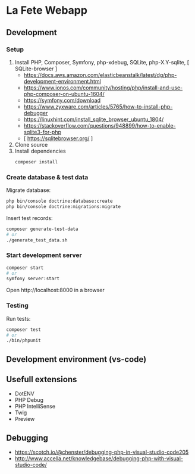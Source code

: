 # La Fete Webapp

## Development

### Setup

1. Install PHP, Composer, Symfony, php-xdebug, SQLite, php-X.Y-sqlite, [ SQLite-browser ]
	* https://docs.aws.amazon.com/elasticbeanstalk/latest/dg/php-development-environment.html
	* https://www.ionos.com/community/hosting/php/install-and-use-php-composer-on-ubuntu-1604/
	* https://symfony.com/download
	* https://www.zyxware.com/articles/5765/how-to-install-php-debugger
	* https://linuxhint.com/install_sqlite_browser_ubuntu_1804/
	* https://stackoverflow.com/questions/948899/how-to-enable-sqlite3-for-php
	* [ https://sqlitebrowser.org/ ]
2. Clone source
3. Install dependencies
	```bash
	composer install
	```


### Create database & test data

Migrate database:
```bash
php bin/console doctrine:database:create
php bin/console doctrine:migrations:migrate
```
Insert test records:
```bash
composer generate-test-data
# or
./generate_test_data.sh
```


### Start development server

```bash
composer start
# or
symfony server:start
```
Open http://localhost:8000 in a browser


### Testing

Run tests:
```bash
composer test
# or
./bin/phpunit
```


## Development environment (vs-code)

## Usefull extensions
* DotENV
* PHP Debug
* PHP IntelliSense
* Twig
* Preview

## Debugging

* https://scotch.io/@chenster/debugging-php-in-visual-studio-code205
* http://www.accella.net/knowledgebase/debugging-php-with-visual-studio-code/